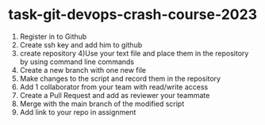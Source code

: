 # task-git-devops-crash-course-2023

1) Register in to Github
2) Create ssh key and add him to github
3) create repository
4)Use your text file and place them in the repository by using command line commands
5) Create a new branch with one new file
6) Make changes to the script and record them in the repository
7) Add 1 collaborator from your team with read/write access
8) Create a Pull Request and add as reviewer your teammate
9) Merge with the main branch of the modified script
10)  Add link to your repo in assignment

